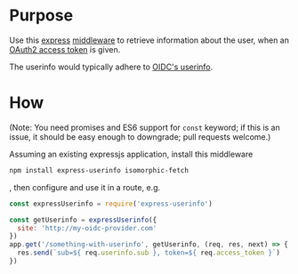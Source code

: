 # Purpose

Use this [express](http://expressjs.com/)
[middleware](http://expressjs.com/en/guide/using-middleware.html) to retrieve
information about the user, when an [OAuth2 access
token](https://tools.ietf.org/html/rfc6749#section-4.1.3) is given.

The userinfo would typically adhere to [OIDC's
userinfo](http://openid.net/specs/openid-connect-core-1_0.html#UserInfo).

# How

(Note: You need promises and ES6 support for `const` keyword; if this is an
issue, it should be easy enough to downgrade; pull requests welcome.)

Assuming an existing expressjs application, install this middleware

```bash
npm install express-userinfo isomorphic-fetch
```

, then configure and use it in a route, e.g.

```javascript
const expressUserinfo = require('express-userinfo')

const getUserinfo = expressUserinfo({
  site: 'http://my-oidc-provider.com'
})
app.get('/something-with-userinfo', getUserinfo, (req, res, next) => {
  res.send(`sub=${ req.userinfo.sub }, token=${ req.access_token }`)
})
```

